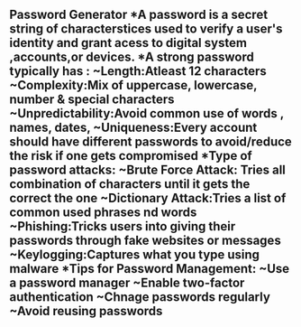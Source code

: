 
Password Generator
*A password is a secret string of characterstices used to verify a user's identity and grant acess to digital system ,accounts,or devices.
*A strong password typically has :
  ~Length:Atleast 12 characters 
  ~Complexity:Mix of uppercase, lowercase, number & special characters
  ~Unpredictability:Avoid common use of words , names, dates, 
  ~Uniqueness:Every account should have different passwords to avoid/reduce the risk if one gets compromised
*Type of password attacks:
  ~Brute Force Attack: Tries all combination of characters until it gets the correct the one
  ~Dictionary Attack:Tries a list of common used phrases nd words
  ~Phishing:Tricks users into giving their passwords through fake websites or messages
  ~Keylogging:Captures what you type using malware
*Tips for Password Management:
  ~Use a password manager
  ~Enable two-factor authentication
  ~Chnage passwords regularly
  ~Avoid reusing passwords
  -
  
